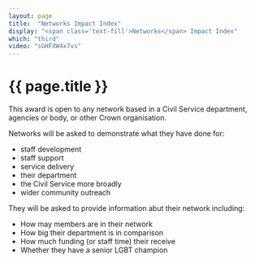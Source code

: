 ```yaml
---
layout: page
title:  "Networks Impact Index"
display: "<span class='text-fill'>Networks</span> Impact Index"
which: "third"
video: "sGHFXW4x7vs"
---
```


# {{ page.title }}

This award is open to any network based in a Civil Service department, agencies or body, or other Crown organisation. 

Networks will be asked to demonstrate what they have done for:

- staff development
- staff support
- service delivery
- their department
- the Civil Service more broadly
- wider community outreach

They will be asked to provide information abut their network including:

- How may members are in their network
- How big their department is in comparison
- How much funding (or staff time) their receive
- Whether they have a senior LGBT champion

